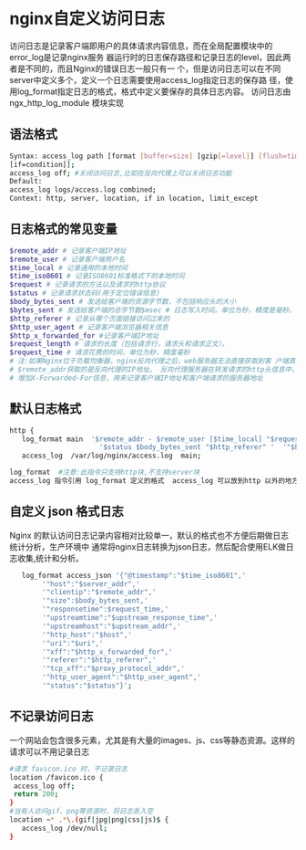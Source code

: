 # nginx自定义访问日志

访问日志是记录客户端即用户的具体请求内容信息，而在全局配置模块中的error_log是记录nginx服务
器运行时的日志保存路径和记录日志的level，因此两者是不同的，而且Nginx的错误日志一般只有一
个，但是访问日志可以在不同server中定义多个，定义一个日志需要使用access_log指定日志的保存路
径，使用log_format指定日志的格式，格式中定义要保存的具体日志内容。
访问日志由 ngx_http_log_module 模块实现

## 语法格式
```bash
Syntax: access_log path [format [buffer=size] [gzip[=level]] [flush=time] 
[if=condition]];
access_log off; #关闭访问日志,比如在反向代理上可以关闭日志功能
Default: 
access_log logs/access.log combined;
Context: http, server, location, if in location, limit_except

```

## 日志格式的常见变量
```bash
$remote_addr # 记录客户端IP地址
$remote_user # 记录客户端用户名
$time_local # 记录通用的本地时间
$time_iso8601 # 记录ISO8601标准格式下的本地时间
$request # 记录请求的方法以及请求的http协议
$status # 记录请求状态码(用于定位错误信息)
$body_bytes_sent # 发送给客户端的资源字节数，不包括响应头的大小
$bytes_sent # 发送给客户端的总字节数$msec # 日志写入时间。单位为秒，精度是毫秒。
$http_referer # 记录从哪个页面链接访问过来的
$http_user_agent # 记录客户端浏览器相关信息
$http_x_forwarded_for #记录客户端IP地址
$request_length # 请求的长度（包括请求行，请求头和请求正文）。
$request_time # 请求花费的时间，单位为秒，精度毫秒
# 注:如果Nginx位于负载均衡器，nginx反向代理之后，web服务器无法直接获取到客 户端真实的IP地址。
# $remote_addr获取的是反向代理的IP地址。 反向代理服务器在转发请求的http头信息中，
# 增加X-Forwarded-For信息，用来记录客户端IP地址和客户端请求的服务器地址
```


## 默认日志格式
```bash
http {
   log_format main  '$remote_addr - $remote_user [$time_local] "$request" '
                      '$status $body_bytes_sent "$http_referer" '  '"$http_user_agent" "$http_x_forwarded_for"';
   access_log  /var/log/nginx/access.log  main;

log_format  #注意:此指令只支持http块,不支持server块
access_log 指令引用 log_format 定义的格式  access_log 可以放到http 以外的地方


```


##  自定义 json 格式日志

Nginx 的默认访问日志记录内容相对比较单一，默认的格式也不方便后期做日志统计分析，生产环境中
通常将nginx日志转换为json日志，然后配合使用ELK做日志收集,统计和分析。

```bash
   log_format access_json '{"@timestamp":"$time_iso8601",'
        '"host":"$server_addr",'
        '"clientip":"$remote_addr",'
        '"size":$body_bytes_sent,'
        '"responsetime":$request_time,'
        '"upstreamtime":"$upstream_response_time",'
        '"upstreamhost":"$upstream_addr",'   
        '"http_host":"$host",'
        '"uri":"$uri",'
        '"xff":"$http_x_forwarded_for",'
        '"referer":"$http_referer",'
        '"tcp_xff":"$proxy_protocol_addr",'
        '"http_user_agent":"$http_user_agent",'
        '"status":"$status"}';

```


## 不记录访问日志

一个网站会包含很多元素，尤其是有大量的images、js、css等静态资源。这样的请求可以不用记录日志
```bash
#请求 favicon.ico 时，不记录日志
location /favicon.ico {
 access_log off;
 return 200;
}
#当有人访问gif、png等资源时，将日志丢入空
location ~* .*\.(gif|jpg|png|css|js)$ {
   access_log /dev/null;
}

```